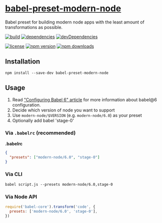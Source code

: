 [babel-preset-modern-node][]
================================

Babel preset for building modern node apps with the least amount of
transformations as possible.

[![build](https://travis-ci.org/michaelcontento/babel-preset-modern-node.svg)](https://travis-ci.org/michaelcontento/babel-preset-modern-node)
[![dependencies](https://david-dm.org/michaelcontento/babel-preset-modern-node.svg)](https://david-dm.org/michaelcontento/babel-preset-modern-node)
[![devDependencies](https://david-dm.org/michaelcontento/babel-preset-modern-node/dev-status.svg)](https://david-dm.org/michaelcontento/babel-preset-modern-node#info=devDependencies)

[![license](https://img.shields.io/npm/l/babel-preset-modern-node.svg?style=flat-square)](https://www.npmjs.com/package/babel-preset-modern-node)
[![npm version](https://img.shields.io/npm/v/babel-preset-modern-node.svg?style=flat-square)](https://www.npmjs.com/package/babel-preset-modern-node)
[![npm downloads](https://img.shields.io/npm/dm/babel-preset-modern-node.svg?style=flat-square)](https://www.npmjs.com/package/babel-preset-modern-node)

## Installation

    npm install --save-dev babel-preset-modern-node

## Usage

1. Read ["Configuring Babel 6" article][1] for more information about babel@6
configuration.
2. Decide which version of node you want to support
3. Use `modern-node/$VERSION` (e.g. `modern-node/6.0`) as your preset
4. Optionally add babel 'stage-0'

### Via `.babelrc` (recommended)

**.babelrc**

```json
{
  "presets": ["modern-node/6.0", "stage-0"]
}
```

### Via CLI

    babel script.js --presets modern-node/6.0,stage-0

### Via Node API

```js
require('babel-core').transform('code', {
  presets: ['modern-node/6.0', 'stage-0'],
})
```

  [1]: http://www.2ality.com/2015/11/configuring-babel6.html
  [babel-preset-modern-node]: https://github.com/michaelcontento/babel-preset-modern-node
